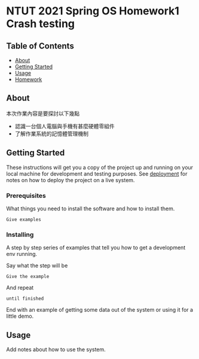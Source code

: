 # NTUT 2021 Spring OS Homework1 Crash testing

## Table of Contents

- [About](#about)
- [Getting Started](#getting_started)
- [Usage](#usage)
- [Homework](./HOMEWORK.md)

## About <a name = "about"></a>

本次作業內容是要探討以下幾點

- 認識一台個人電腦與手機有甚麼硬體零組件
- 了解作業系統的記憶體管理機制

## Getting Started <a name = "getting_started"></a>

These instructions will get you a copy of the project up and running on your local machine for development and testing purposes. See [deployment](#deployment) for notes on how to deploy the project on a live system.

### Prerequisites

What things you need to install the software and how to install them.

```
Give examples
```

### Installing

A step by step series of examples that tell you how to get a development env running.

Say what the step will be

```
Give the example
```

And repeat

```
until finished
```

End with an example of getting some data out of the system or using it for a little demo.

## Usage <a name = "usage"></a>

Add notes about how to use the system.
